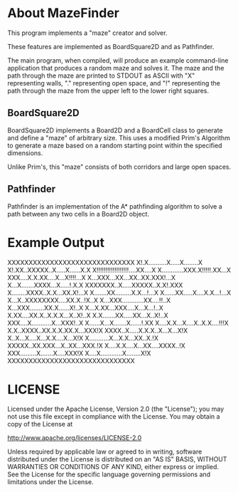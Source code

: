 About MazeFinder
================
This program implements a "maze" creator and solver.

These features are implemented as BoardSquare2D and as Pathfinder.

The main program, when compiled, will produce an example command-line application that produces a random maze and solves it. The maze and the path through the maze are printed to STDOUT as ASCII with "X" representing walls, "." representing open space, and "!" representing the path through the maze from the upper left to the lower right squares.

BoardSquare2D
-------------
BoardSquare2D implements a Board2D and a BoardCell class to generate and define a "maze" of arbitrary size. This uses a modified Prim's Algorithm to generate a maze based on a random starting point within the specified dimensions.

Unlike Prim's, this "maze" consists of both corridors and large open spaces.

Pathfinder
----------
Pathfinder is an implementation of the A* pathfinding algorithm to solve a path between any two cells in a Board2D object.

Example Output
==============
XXXXXXXXXXXXXXXXXXXXXXXXXXXXXX
X!.X..........X.....X........X
X!.XX..XXXXX..X.....X......X.X
X!!!!!!!!!!!!!!!!!!....XX....X
X............XXX.X!!!!!.XX...X
XXX....X.X.XX....X...X!!!!...X
X...XXX...XX...XX..XX.XXX!...X
X...X.......XXXX...X.....!.X.X
XXXXXXX..X.....XXXXX..X.X!.XXX
X........XXXX..X.X...XX.X!...X
X.......XX.........X.X...!...X
X......XX.....X....X.X...!...X
X...X..XXXXXXXX....XX.X..!X..X
X...XXX............XX....!!..X
X...XXX........XX.X......X!..X
X...X.XX...XXX....X...X...!..X
X.XX....XX.X..X.X.X...X..X!..X
X.X.......XX.....XX...X..X!..X
XXX....X...........X...XXX!..X
X......X...X.......X......!.XX
X....X.X...X....X..X.X....!!!X
X.X..XXXX..XX.X.X.XX.X...XXX!X
XXXX..X.....X.X.X..X...X...X!X
X..X...X....X...X.X....X...X!X
X...........X...X.X...XX..X.!X
XXXXX..XX.XXX...X..XX...XXX.!X
X....X.X....X...XX....XXXX..!X
XXX.........X.......X....XXX!X
X....X............X........X!X
XXXXXXXXXXXXXXXXXXXXXXXXXXXXXX

LICENSE
=======
Licensed under the Apache License, Version 2.0 (the "License");
you may not use this file except in compliance with the License.
You may obtain a copy of the License at

http://www.apache.org/licenses/LICENSE-2.0

Unless required by applicable law or agreed to in writing, software
distributed under the License is distributed on an "AS IS" BASIS,
WITHOUT WARRANTIES OR CONDITIONS OF ANY KIND, either express or implied.
See the License for the specific language governing permissions and
limitations under the License.